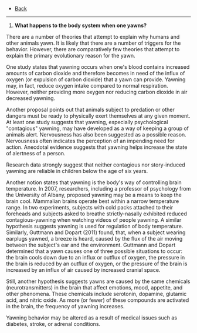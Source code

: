 * [Back](./key.md)

- - -

1. **What happens to the body system when one yawns?**

There are a number of theories that attempt to explain why humans and other animals yawn. It is likely that there are a number of triggers for the behavior. However, there are comparatively few theories that attempt to explain the primary evolutionary reason for the yawn.

One study states that yawning occurs when one's blood contains increased amounts of carbon dioxide and therefore becomes in need of the influx of oxygen (or expulsion of carbon dioxide) that a yawn can provide. Yawning may, in fact, reduce oxygen intake compared to normal respiration. However, neither providing more oxygen nor reducing carbon dioxide in air decreased yawning.

Another proposal points out that animals subject to predation or other dangers must be ready to physically exert themselves at any given moment. At least one study suggests that yawning, especially psychological "contagious" yawning, may have developed as a way of keeping a group of animals alert. Nervousness has also been suggested as a possible reason. Nervousness often indicates the perception of an impending need for action. Anecdotal evidence suggests that yawning helps increase the state of alertness of a person.

Research data strongly suggest that neither contagious nor story-induced yawning are reliable in children below the age of six years.

Another notion states that yawning is the body's way of controlling brain temperature. In 2007, researchers, including a professor of psychology from the University of Albany, proposed yawning may be a means to keep the brain cool. Mammalian brains operate best within a narrow temperature range. In two experiments, subjects with cold packs attached to their foreheads and subjects asked to breathe strictly-nasally exhibited reduced contagious-yawning when watching videos of people yawning. A similar hypothesis suggests yawning is used for regulation of body temperature. Similarly, Guttmann and Dopart (2011) found, that, when a subject wearing earplugs yawned, a breeze is heard, caused by the flux of the air moving between the subject's ear and the environment. Guttmann and Dopart determined that a yawn causes one of three possible situations to occur: the brain cools down due to an influx or outflux of oxygen, the pressure in the brain is reduced by an outflux of oxygen, or the pressure of the brain is increased by an influx of air caused by increased cranial space.

Still, another hypothesis suggests yawns are caused by the same chemicals (neurotransmitters) in the brain that affect emotions, mood, appetite, and other phenomena. These chemicals include serotonin, dopamine, glutamic acid, and nitric oxide. As more (or fewer) of these compounds are activated in the brain, the frequency of yawning increases.

Yawning behavior may be altered as a result of medical issues such as diabetes, stroke, or adrenal conditions.